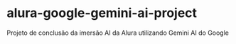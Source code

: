 # alura-google-gemini-ai-project
Projeto de conclusão da imersão AI da Alura utilizando Gemini AI do Google
